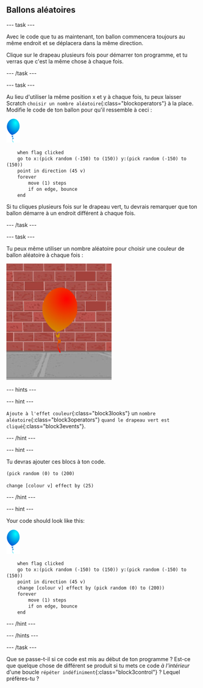 ## Ballons aléatoires

--- task ---

Avec le code que tu as maintenant, ton ballon commencera toujours au même endroit et se déplacera dans la même direction.

Clique sur le drapeau plusieurs fois pour démarrer ton programme, et tu verras que c'est la même chose à chaque fois.

--- /task ---

--- task ---

Au lieu d'utiliser la même position x et y à chaque fois, tu peux laisser Scratch `choisir un nombre aléatoire`{:class="blockoperators"} à la place. Modifie le code de ton ballon pour qu'il ressemble à ceci :

![sprite ballon](images/balloon-sprite.png)

```blocks3
    when flag clicked
    go to x:(pick random (-150) to (150)) y:(pick random (-150) to (150))
    point in direction (45 v)
    forever
        move (1) steps
        if on edge, bounce
    end
```

Si tu cliques plusieurs fois sur le drapeau vert, tu devrais remarquer que ton ballon démarre à un endroit différent à chaque fois.

--- /task ---

--- task ---

Tu peux même utiliser un nombre aléatoire pour choisir une couleur de ballon aléatoire à chaque fois :

![sprite ballon rouge](images/balloons-colour.png)

--- hints ---

--- hint ---

`Ajoute à l'effet couleur`{:class="block3looks"} un `nombre aléatoire`{:class="block3operators"} `quand le drapeau vert est cliqué`{:class="block3events"}.

--- /hint ---

--- hint ---

Tu devras ajouter ces blocs à ton code.

```blocks3
(pick random (0) to (200)

change [colour v] effect by (25)
```

--- /hint ---

--- hint ---

Your code should look like this:

![sprite ballon](images/balloon-sprite.png)

```blocks3
    when flag clicked
    go to x:(pick random (-150) to (150)) y:(pick random (-150) to (150))
    point in direction (45 v)
    change [colour v] effect by (pick random (0) to (200))
    forever
        move (1) steps
        if on edge, bounce
    end
```

--- /hint ---


--- /hints ---

--- /task ---

Que se passe-t-il si ce code est mis au début de ton programme ? Est-ce que quelque chose de différent se produit si tu mets ce code _à l'intérieur_ d'une boucle `répéter indéfiniment`{:class="block3control"} ? Lequel préfères-tu ?
